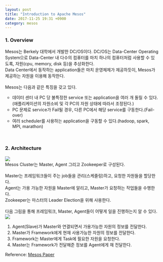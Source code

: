 ```yaml
---
layout: post
title: "Introduction to Apache Mesos"
date: 2017-11-25 19:31 +0900
category: mesos
---
```


<h3>1. Overview</h3>
Mesos는 Berkely 대학에서 개발한 DC/OS이다. DC/OS는 Data-Center Operating System으로 Data-Center 내 다수의 컴퓨터를 마치 하나의 컴퓨터처럼 사용할 수 있도록, 자원(cpu, memory, disk 등)을 추상화한다.<br />
Data Center에서 동작하는 application들은 마치 운영체제가 제공하듯이, Mesos가 제공하는 자원을 이용해 동작한다. <br />
<br />
Mesos는 다음과 같은 특징을 갖고 있다.
<ul type="circle">
    <li>데이터 센터 내 PC 당 불특정한 service 또는 application을 여러 개 돌릴 수 있다. (애플리케이션의 자원소비 및 각 PC의 자원 상태에 따라서 조정된다.)</li>
    <li>PC 문제로 service가 Fail될 경우, 다른 PC에서 해당 service를 구동한다.(Fail-over)</li>
    <li>여러 scheduler를 사용하는 application을 구동할 수 있다.(hadoop, spark, MPI, marathon)</li>
</ul>
<br />
<h3>2. Architecture</h3>

<img src="{{ site.url }}/assets/mesos_architecture.png" class="center-image" />
<br />
Mesos Cluster는 Master, Agent 그리고 Zookeeper로 구성된다.<br />
<br />
Master는 프레임워크들이 주는 job들을 관리(스케줄링)하고, 요청한 자원들을 할당한다. <br />
Agent는 가용 가능한 자원을 Master에 알리고, Master가 요청하는 작업들을 수행한다. <br />
Zookeeper는 마스터의 Leader Election을 위해 사용한다.<br />
<br />
다음 그림을 통해 프레임워크, Master, Agent들이 어떻게 일을 진행하는지 알 수 있다.<br />
<img src="{{ site.url }}/assets/mesos_working.png" class="center-image" />

<ol type="1">
	<li> Agent(Slave)가 Master와 연결되면서 가용가능한 자원의 정보를 전달한다.</li>
	<li> Master가 Framework에게 현재 사용가능한 자원의 정보를 전달한다. </li>
	<li> Framework는 Master에게 Task에 필요한 자원을 요청한다. </li>
	<li> Master는 Framework가 전달해준 정보를 Agent에게 재 전달한다.</li>
</ol>

Reference: [Mesos Paper][mesospaper]

[mesospaper]: 	https://people.eecs.berkeley.edu/~alig/papers/mesos.pdf
